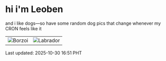 # hi i'm Leoben

and i like dogs—so have some random dog pics that change whenever my CRON feels like it

|  |  |
|--------|----------|
| ![Borzoi](https://random-dog-vercel.vercel.app/api/random-borzoi?v=1761814312) | ![Labrador](https://random-dog-vercel.vercel.app/api/random-labrador?v=1761814312) |

Last updated: 2025-10-30 16:51 PHT
